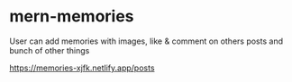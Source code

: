 # mern-memories
User can add memories with images, like & comment on others posts and bunch of other things

https://memories-xjfk.netlify.app/posts
